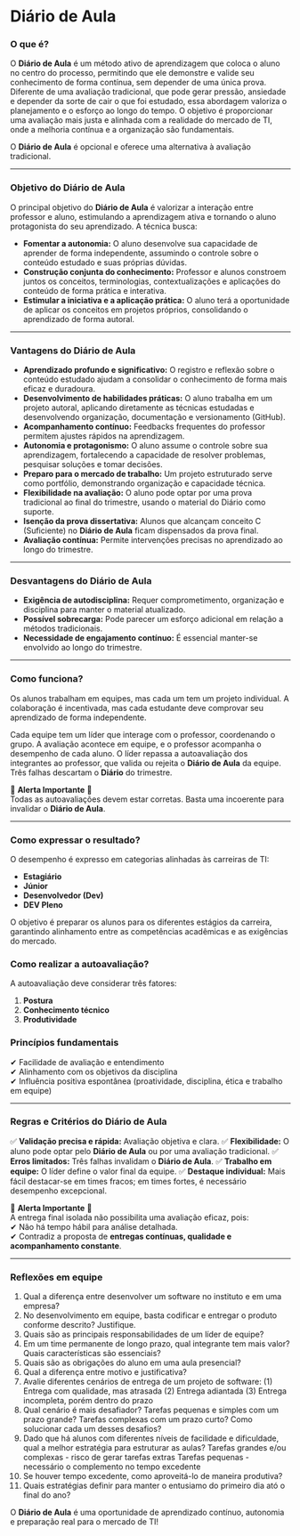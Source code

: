 # Diário de Aula

### O que é?
O **Diário de Aula** é um método ativo de aprendizagem que coloca o aluno no centro do processo, permitindo que ele demonstre e valide seu conhecimento de forma contínua, sem depender de uma única prova. Diferente de uma avaliação tradicional, que pode gerar pressão, ansiedade e depender da sorte de cair o que foi estudado, essa abordagem valoriza o planejamento e o esforço ao longo do tempo. O objetivo é proporcionar uma avaliação mais justa e alinhada com a realidade do mercado de TI, onde a melhoria contínua e a organização são fundamentais.

O **Diário de Aula** é opcional e oferece uma alternativa à avaliação tradicional.

---

### Objetivo do Diário de Aula
O principal objetivo do **Diário de Aula** é valorizar a interação entre professor e aluno, estimulando a aprendizagem ativa e tornando o aluno protagonista do seu aprendizado. A técnica busca:

- **Fomentar a autonomia:** O aluno desenvolve sua capacidade de aprender de forma independente, assumindo o controle sobre o conteúdo estudado e suas próprias dúvidas.
- **Construção conjunta do conhecimento:** Professor e alunos constroem juntos os conceitos, terminologias, contextualizações e aplicações do conteúdo de forma prática e interativa.
- **Estimular a iniciativa e a aplicação prática:** O aluno terá a oportunidade de aplicar os conceitos em projetos próprios, consolidando o aprendizado de forma autoral.

---

### Vantagens do Diário de Aula

- **Aprendizado profundo e significativo:** O registro e reflexão sobre o conteúdo estudado ajudam a consolidar o conhecimento de forma mais eficaz e duradoura.
- **Desenvolvimento de habilidades práticas:** O aluno trabalha em um projeto autoral, aplicando diretamente as técnicas estudadas e desenvolvendo organização, documentação e versionamento (GitHub).
- **Acompanhamento contínuo:** Feedbacks frequentes do professor permitem ajustes rápidos na aprendizagem.
- **Autonomia e protagonismo:** O aluno assume o controle sobre sua aprendizagem, fortalecendo a capacidade de resolver problemas, pesquisar soluções e tomar decisões.
- **Preparo para o mercado de trabalho:** Um projeto estruturado serve como portfólio, demonstrando organização e capacidade técnica.
- **Flexibilidade na avaliação:** O aluno pode optar por uma prova tradicional ao final do trimestre, usando o material do Diário como suporte.
- **Isenção da prova dissertativa:** Alunos que alcançam conceito C (Suficiente) no **Diário de Aula** ficam dispensados da prova final.
- **Avaliação contínua:** Permite intervenções precisas no aprendizado ao longo do trimestre.

---

### Desvantagens do Diário de Aula

- **Exigência de autodisciplina:** Requer comprometimento, organização e disciplina para manter o material atualizado.
- **Possível sobrecarga:** Pode parecer um esforço adicional em relação a métodos tradicionais.
- **Necessidade de engajamento contínuo:** É essencial manter-se envolvido ao longo do trimestre.

---

### Como funciona?
Os alunos trabalham em equipes, mas cada um tem um projeto individual. A colaboração é incentivada, mas cada estudante deve comprovar seu aprendizado de forma independente.

Cada equipe tem um líder que interage com o professor, coordenando o grupo. A avaliação acontece em equipe, e o professor acompanha o desempenho de cada aluno. O líder repassa a autoavaliação dos integrantes ao professor, que valida ou rejeita o **Diário de Aula** da equipe. Três falhas descartam o **Diário** do trimestre.

🚨 **Alerta Importante** 🚨  
Todas as autoavaliações devem estar corretas. Basta uma incoerente para invalidar o **Diário de Aula**.  

---

### Como expressar o resultado?
O desempenho é expresso em categorias alinhadas às carreiras de TI:

- **Estagiário**
- **Júnior**
- **Desenvolvedor (Dev)**
- **DEV Pleno**

O objetivo é preparar os alunos para os diferentes estágios da carreira, garantindo alinhamento entre as competências acadêmicas e as exigências do mercado.

### Como realizar a autoavaliação?
A autoavaliação deve considerar três fatores:
1. **Postura**
2. **Conhecimento técnico**
3. **Produtividade**

### Princípios fundamentais
✔ Facilidade de avaliação e entendimento  
✔ Alinhamento com os objetivos da disciplina  
✔ Influência positiva espontânea (proatividade, disciplina, ética e trabalho em equipe)  

---

### Regras e Critérios do Diário de Aula
✅ **Validação precisa e rápida:** Avaliação objetiva e clara.
✅ **Flexibilidade:** O aluno pode optar pelo **Diário de Aula** ou por uma avaliação tradicional.
✅ **Erros limitados:** Três falhas invalidam o **Diário de Aula**.
✅ **Trabalho em equipe:** O líder define o valor final da equipe.
✅ **Destaque individual:** Mais fácil destacar-se em times fracos; em times fortes, é necessário desempenho excepcional.

🚨 **Alerta Importante** 🚨  
A entrega final isolada não possibilita uma avaliação eficaz, pois:  
✔ Não há tempo hábil para análise detalhada.  
✔ Contradiz a proposta de **entregas contínuas, qualidade e acompanhamento constante**.  

---

### Reflexões em equipe
1. Qual a diferença entre desenvolver um software no instituto e em uma empresa?
2. No desenvolvimento em equipe, basta codificar e entregar o produto conforme descrito? Justifique.
3. Quais são as principais responsabilidades de um líder de equipe?
4.	Em um time permanente de longo prazo, qual integrante tem mais valor? Quais características são essenciais?
5.	Quais são as obrigações do aluno em uma aula presencial?
6.	Qual a diferença entre motivo e justificativa?
7.	Avalie diferentes cenários de entrega de um projeto de software:
   (1) Entrega com qualidade, mas atrasada
   (2) Entrega adiantada
   (3) Entrega incompleta, porém dentro do prazo
8.	Qual cenário é mais desafiador?
   Tarefas pequenas e simples com um prazo grande?
   Tarefas complexas com um prazo curto?
   Como solucionar cada um desses desafios?
9.	Dado que há alunos com diferentes níveis de facilidade e dificuldade, qual a melhor estratégia para estruturar as aulas?
   Tarefas grandes e/ou complexas - risco de gerar tarefas extras
   Tarefas pequenas - necessário o complemento no tempo excedente
10.	Se houver tempo excedente, como aproveitá-lo de maneira produtiva?
11.	Quais estratégias definir para manter o entusiamo do primeiro dia ató o final do ano?


O **Diário de Aula** é uma oportunidade de aprendizado contínuo, autonomia e preparação real para o mercado de TI!

